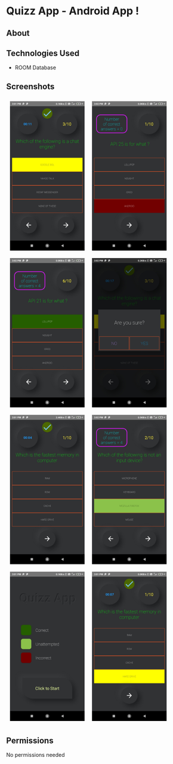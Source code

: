 # Quizz App - Android App !

## About


## Technologies Used

- ROOM Database

## Screenshots

[<img src="/readme/1.jpg" align="left"
width="200"
    hspace="10" vspace="10">]("/readme/1.jpg")
    
[<img src="/readme/2.jpg" align="left"
width="200"
    hspace="10" vspace="10">]("/readme/2.jpg")
    
[<img src="/readme/3.jpg" align="left"
width="200"
    hspace="10" vspace="10">]("/readme/3.jpg")
    
[<img src="/readme/4.jpg" align="left"
width="200"
    hspace="10" vspace="10">]("/readme/4.jpg")
[<img src="/readme/5.jpg" align="left"
width="200"
    hspace="10" vspace="10">]("/readme/5.jpg")
[<img src="/readme/6.jpg" align="left"
width="200"
    hspace="10" vspace="10">]("/readme/6.jpg")
      
[<img src="/readme/7.jpg" align="left"
width="200"
    hspace="10" vspace="10">]("/readme/7.jpg")
      
[<img src="/readme/8.jpg" align="center"
width="200"
    hspace="10" vspace="10">]("/readme/8.jpg")
      


## Permissions

No permissions needed
